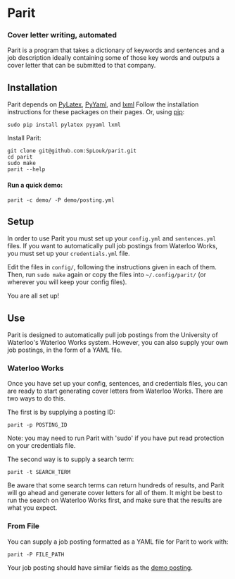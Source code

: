 # Parit
### Cover letter writing, automated

Parit is a program that takes a dictionary of keywords and sentences
and a job description ideally containing some of those key words and
outputs a cover letter that can be submitted to that company.

## Installation

Parit depends on [PyLatex](https://github.com/JelteF/PyLaTeX/), [PyYaml](https://github.com/yaml/pyyaml), and [lxml](https://github.com/lxml/lxml)
Follow the installation instructions for these packages on their pages.
Or, using [pip](https://github.com/pypa/pip):
```
sudo pip install pylatex pyyaml lxml
```

Install Parit:
```
git clone git@github.com:SpLouk/parit.git
cd parit
sudo make
parit --help
```

#### Run a quick demo:
```
parit -c demo/ -P demo/posting.yml
```

## Setup

In order to use Parit you must set up your `config.yml` and
`sentences.yml` files.  If you want to automatically pull job postings
from Waterloo Works, you must set up your `credentials.yml`
file.

Edit the files in `config/`, following the instructions given in each
of them. Then, run `sudo make` again or copy the files into
`~/.config/parit/` (or wherever you will keep your config files).

You are all set up!

## Use

Parit is designed to automatically pull job postings from the
University of Waterloo's Waterloo Works system. However, you can also
supply your own job postings, in the form of a YAML file.

### Waterloo Works

Once you have set up your config, sentences, and credentials files,
you can are ready to start generating cover letters from Waterloo
Works. There are two ways to do this.

The first is by supplying a posting ID:

```
parit -p POSTING_ID
```
Note: you may need to run Parit with 'sudo' if you have put read
protection on your credentials file.

The second way is to supply a search term:

```
parit -t SEARCH_TERM
```

Be aware that some search terms can return hundreds of results, and
Parit will go ahead and generate cover letters for all of them. It
might be best to run the search on Waterloo Works first, and make sure
that the results are what you expect.

### From File

You can supply a job posting formatted as a YAML file for Parit to
work with:

```
parit -P FILE_PATH
```

Your job posting should have similar fields as the [demo
posting](demo/posting.yml).
